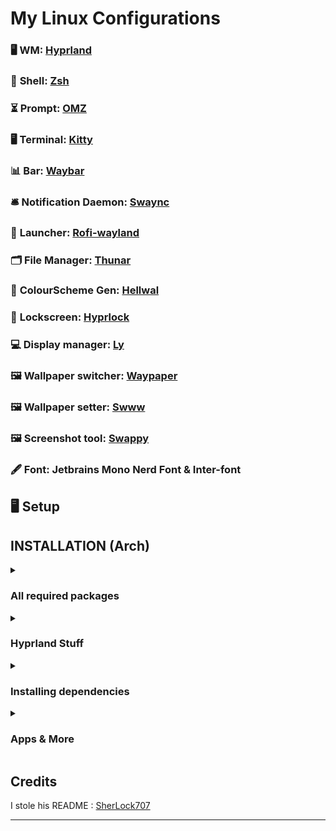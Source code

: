 # My Linux Configurations

### 🖥️ **WM**: [Hyprland](https://github.com/hyprwm/Hyprland)  
### 🐚 **Shell**: [Zsh](https://www.zsh.org/)  
### ⏳ **Prompt**: [OMZ](https://github.com/ohmyzsh/ohmyzsh)  
### 🖥️ **Terminal**: [Kitty](https://github.com/ohmyzsh/ohmyzsh)  
### 📊 **Bar**: [Waybar](https://github.com/Alexays/Waybar)  
### 🛎️ **Notification Daemon**: [Swaync](https://github.com/ErikReider/SwayNotificationCenter)  
### 🚀 **Launcher**: [Rofi-wayland](https://github.com/in0ni/rofi-wayland)  
### 🗂️ **File Manager**: [Thunar](https://docs.xfce.org/xfce/thunar/start)  
### 🎨 **ColourScheme Gen**: [Hellwal](https://github.com/danihek/hellwal)
### 🔐 **Lockscreen**: [Hyprlock](https://github.com/hyprwm/hyprlock)  
### 💻 **Display manager**: [Ly](https://docs.xfce.org/xfce/thunar/start)  
### 🖼️ **Wallpaper switcher**: [Waypaper](https://github.com/anufrievroman/waypaper)  
### 🖼️ **Wallpaper setter**: [Swww](https://github.com/LGFae/swww)
### 🖼 **Screenshot tool**: [Swappy](https://github.com/jtheoof/swappy)  
### 🖋️ **Font**: Jetbrains Mono Nerd Font & Inter-font

## 🖥️ Setup

## INSTALLATION (Arch)

<div align="left">

<details>
<summary><h3>All required packages</h3></summary>
  
```sh
yay -S hyprland-git hyprpicker  hypridle hyprlock hyprsunset \
swaync nwg-look  swww waybar neovim tmux nodejs npm go \
btop eza stow zoxide zen-browser thunar \
noto-fonts-emoji ttf-jetbrains-mono-nerd inter-font
```

</details>


<details>
<summary><h3>Hyprland Stuff</h3></summary>

```sh
## Hyprland Stuff
yay -S hyprland-git hyprpicker  hypridle hyprlock hyprsunset\
swaync nwg-look  swww waybar
```

</details>

<details>
<summary><h3>Installing dependencies</h3></summary>
  
```sh
## Dependencies
pacman -S <>
```

</details>

<details>
<summary><h3>Apps & More</h3></summary>
  
```sh
## Code
yay -S neovim tmux nodejs npm go 
```
  
```sh
## CLI & Tools
yay -S btop eza stow zoxide 
```

```sh
## Browser & File Explorer
yay -S zen-browser thunar \
noto-fonts-emoji ttf-jetbrains-mono-nerd
```

</details>

</div>


## Credits

I stole his README : [SherLock707](https://github.com/SherLock707/hyprland_dot_yadm/blob/main/README.md)

---
